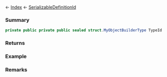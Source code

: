 ← [Index](Api-Index) ← [SerializableDefinitionId](VRage.ObjectBuilders.SerializableDefinitionId)

### Summary

```csharp
private public private public sealed struct.MyObjectBuilderType TypeId
```

### Returns

### Example

### Remarks


